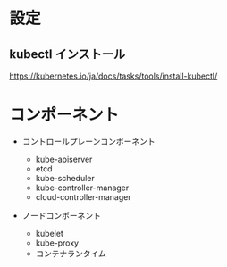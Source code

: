 # 設定
## kubectl インストール
https://kubernetes.io/ja/docs/tasks/tools/install-kubectl/

# コンポーネント
- コントロールプレーンコンポーネント
  - kube-apiserver
  - etcd
  - kube-scheduler
  - kube-controller-manager
  - cloud-controller-manager

- ノードコンポーネント
  - kubelet
  - kube-proxy
  - コンテナランタイム
  
 

